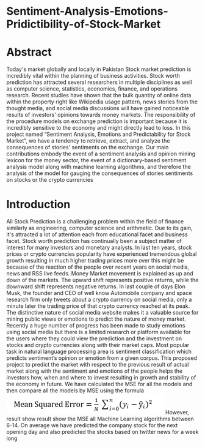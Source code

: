 # Sentiment-Analysis-Emotions-Pridictibility-of-Stock-Market
# Abstract
Today's market globally and locally in Pakistan Stock market prediction is incredibly vital within 
the planning of business activities. Stock worth prediction has attracted several researchers in 
multiple disciplines as well as computer science, statistics, economics, finance, and operations 
research. Recent studies have shown that the bulk quantity of online data within the property right 
like Wikipedia usage pattern, news stories from the thought media, and social media discussions 
will have gained noticeable results of investors' opinions towards money markets. The 
responsibility of the procedure models on exchange prediction is important because it is incredibly 
sensitive to the economy and might directly lead to loss. In this project named “Sentiment 
Analysis, Emotions and Predictability for Stock Market”, we have a tendency to retrieve, extract, 
and analyze the consequences of stories' sentiments on the exchange. Our main contributions 
embody the event of a sentiment analysis and opinion mining lexicon for the money sector, the 
event of a dictionary-based sentiment analysis model along with machine learning algorithms, and 
therefore the analysis of the model for gauging the consequences of stories sentiments on stocks 
or the crypto currencies
# Introduction
All Stock Prediction is a challenging problem within the field of finance similarly as engineering, 
computer science and arithmetic. Due to its gain, it's attracted a lot of attention each 
from educational facet and business facet. Stock worth prediction has continually been a subject 
matter of interest for many investors and monetary analysts.
In last ten years, stock prices or crypto currencies popularity have experienced tremendous global 
growth resulting in much higher trading prices more over this might be because of the reaction of 
the people over recent years on social media, news and RSS live feeds. Money Market movement 
is explained as up and down of the markets. The upward shift represents positive returns, while 
the downward shift represents negative returns. In last couple of days Elon Musk, the founder and 
CEO of well know Automobile company and space research firm only tweets about a crypto 
currency on social media, only a minute later the trading price of that crypto currency reached at 
its peak. The distinctive nature of social media website makes it a valuable source for mining 
public views or emotions to predict the nature of money market. Recently a huge number of 
progress has been made to study emotions using social media but there is a limited research or 
platform available for the users where they could view the prediction and the investment on stocks 
and crypto currencies along with their market caps.
Most popular task in natural language processing area is sentiment classification which predicts 
sentiment’s opinion or emotion from a given corpus. This proposed project to predict the market 
with respect to the previous result of actual market along with the sentiment and emotions of the 
people helps the investors how, when and where to invest resulting in growth and stability of the 
economy in future. 
We have calculated the MSE for all the models and then compare all the models by MSE using 
the formula
![RMSE ](https://github.com/YMinhaj/Sentiment-Analysis-Emotions-Pridictibility-of-Stock-Market/blob/main/DocumentImage/rmse.png?raw=true "Round Mean Square Error Formula")
However, result show result show the MSE all Machine Learning algorithms between 6-14. On 
average we have predicted the company stock for the next opening day and also predicted the 
stocks based on twitter news for a week long